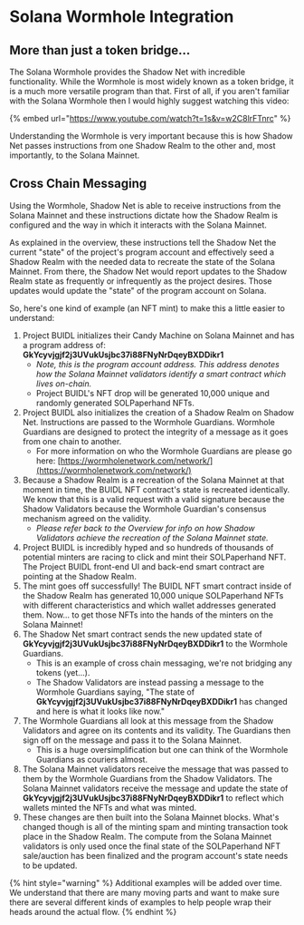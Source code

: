 # Solana Wormhole Integration

## More than just a token bridge...

The Solana Wormhole provides the Shadow Net with incredible functionality. While the Wormhole is most widely known as a token bridge, it is a much more versatile program than that. First of all, if you aren't familiar with the Solana Wormhole then I would highly suggest watching this video:

{% embed url="https://www.youtube.com/watch?t=1s&v=w2C8lrFTnrc" %}

Understanding the Wormhole is very important because this is how Shadow Net passes instructions from one Shadow Realm to the other and, most importantly, to the Solana Mainnet.&#x20;

## Cross Chain Messaging

Using the Wormhole, Shadow Net is able to receive instructions from the Solana Mainnet and these instructions dictate how the Shadow Realm is configured and the way in which it interacts with the Solana Mainnet.

As explained in the overview, these instructions tell the Shadow Net the current "state" of the project's program account and effectively seed a Shadow Realm with the needed data to recreate the state of the Solana Mainnet. From there, the Shadow Net would report updates to the Shadow Realm state as frequently or infrequently as the project desires. Those updates would update the "state" of the program account on Solana.

So, here's one kind of example (an NFT mint) to make this a little easier to understand:

1. Project BUIDL initializes their Candy Machine on Solana Mainnet and has a program address of: **GkYcyvjgjf2j3UVukUsjbc37i88FNyNrDqeyBXDDikr1**
   * _Note, this is the program account address. This address denotes how the Solana Mainnet validators identify a smart contract which lives on-chain._
   * Project BUIDL's NFT drop will be generated 10,000 unique and randomly generated SOLPaperhand NFTs.
2. Project BUIDL also initializes the creation of a Shadow Realm on Shadow Net. Instructions are passed to the Wormhole Guardians. Wormhole Guardians are designed to protect the integrity of a message as it goes from one chain to another.
   * For more information on who the Wormhole Guardians are please go here: [https://wormholenetwork.com/network/](https://wormholenetwork.com/network/)
3. Because a Shadow Realm is a recreation of the Solana Mainnet at that moment in time, the BUIDL NFT contract's state is recreated identically. We know that this is a valid request with a valid signature because the Shadow Validators because the Wormhole Guardian's consensus mechanism agreed on the validity.&#x20;
   * _Please refer back to the Overview for info on how Shadow Validators achieve the recreation of the Solana Mainnet state._
4. Project BUIDL is incredibly hyped and so hundreds of thousands of potential minters are racing to click and mint their SOLPaperhand NFT. The Project BUIDL front-end UI and back-end smart contract are pointing at the Shadow Realm.
5. The mint goes off successfully! The BUIDL NFT smart contract inside of the Shadow Realm has generated 10,000 unique SOLPaperhand NFTs with different characteristics and which wallet addresses generated them. Now... to get those NFTs into the hands of the minters on the Solana Mainnet!
6. The Shadow Net smart contract sends the new updated state of **GkYcyvjgjf2j3UVukUsjbc37i88FNyNrDqeyBXDDikr1** to the Wormhole Guardians.&#x20;
   * This is an example of cross chain messaging, we're not bridging any tokens (yet...).&#x20;
   * The Shadow Validators are instead passing a message to the Wormhole Guardians saying, "The state of **GkYcyvjgjf2j3UVukUsjbc37i88FNyNrDqeyBXDDikr1** has changed and here is what it looks like now."
7. The Wormhole Guardians all look at this message from the Shadow Validators and agree on its contents and its validity. The Guardians then sign off on the message and pass it to the Solana Mainnet.
   * This is a huge oversimplification but one can think of the Wormhole Guardians as couriers almost.
8. The Solana Mainnet validators receive the message that was passed to them by the Wormhole Guardians from the Shadow Validators. The Solana Mainnet validators receive the message and update the state of **GkYcyvjgjf2j3UVukUsjbc37i88FNyNrDqeyBXDDikr1** to reflect which wallets minted the NFTs and what was minted.
9. These changes are then built into the Solana Mainnet blocks. What's changed though is all of the minting spam and minting transaction took place in the Shadow Realm. The compute from the Solana Mainnet validators is only used once the final state of the SOLPaperhand NFT sale/auction has been finalized and the program account's state needs to be updated.

{% hint style="warning" %}
Additional examples will be added over time. We understand that there are many moving parts and want to make sure there are several different kinds of examples to help people wrap their heads around the actual flow.
{% endhint %}

